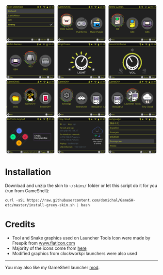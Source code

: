 ![Greey_GameShell_Theme](https://github.com/domichal/GameSH-etc/raw/master/images/Greey.png)

# Installation

Download and unzip the skin to ``~/skins/`` folder
or let this script do it for you (run from GameShell):
```
curl -sSL https://raw.githubusercontent.com/domichal/GameSH-etc/master/install-greey-skin.sh | bash
```

# Credits
- Tool and Snake graphics used on Launcher Tools Icon were made by Freepik from www.flaticon.com
- Majority of the icons come from [here](https://www.figma.com/file/Mzfms2wlOR9l4c7OgP1GhNd5/GameShell?node-id=102%3A486)
- Modified graphics from clockworkpi launchers were also used


---
You may also like my GameShell launcher [mod](https://github.com/domichal/mylauncher).
